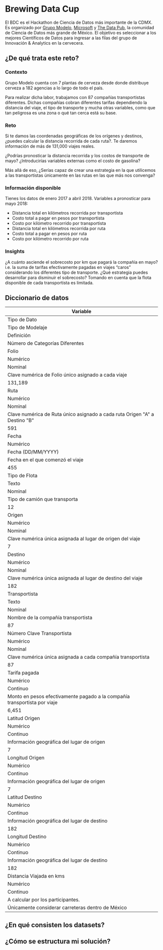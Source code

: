 # Brewing Data Cup
El BDC es el Hackathon de Ciencia de Datos más importante de la CDMX. Es organizado por [Grupo Modelo](https://en.wikipedia.org/wiki/Grupo_Modelo), [Microsoft](https://www.microsoft.com) y [The Data Pub](https://facebook.com/thedatapub), la comunidad de Ciencia de Datos más grande de México. El objetivo es seleccionar a los mejores Científicos de Datos para ingresar a las filas del grupo de Innovación & Analytics en la cervecera.

## ¿De qué trata este reto?
### Contexto
Grupo Modelo cuenta con 7 plantas de cerveza desde donde distribuye cerveza a 182 agencias a lo largo de todo el país. 

Para realizar dicha labor, trabajamos con 87 compañías transportistas diferentes. Dichas compañías cobran diferentes tarifas dependiendo la distancia del viaje, el tipo de transporte y mucha otras variables, como que tan peligrosa es una zona o qué tan cerca está su base.

### Reto

Si te damos las coordenadas geográficas de los orígenes y destinos, ¿puedes calcular la distancia recorrida de cada ruta?. Te daremos información de más de 131,000 viajes reales.

¿Podrías pronosticar la distancia recorrida y los costos de transporte de mayo? ¿Introducirías variables externas como el costo de gasolina?

Más allá de eso, ¿Serías capaz de crear una estrategia en la que utilicemos a las transportistas únicamente en las rutas en las que más nos convenga?

### Información disponible 
Tienes los datos de enero 2017 a abril 2018. Variables a pronosticar para mayo 2018:

- Distancia total en kilómetros recorrida por transportista
- Costo total a pagar en pesos por transportista 
- Costo por kilómetro recorrido por transportista 
- Distancia total en kilómetros recorrida por ruta 
- Costo total a pagar en pesos por ruta 
- Costo por kilómetro recorrido por ruta 

### Insights

¿A cuánto asciende el sobrecosto por km que pagará la compañía en mayo? i.e. la suma de tarifas efectivamente pagadas en viajes “caros” considerando los diferentes tipo de transporte. 
¿Qué estrategia puedes desarrollar para disminuir el sobrecosto? Tomando en cuenta que la flota disponible de cada transportista es limitada.

## Diccionario de datos
| Variable                                                                   |
|----------------------------------------------------------------------------|
| Tipo de Dato                                                               |
| Tipo de Modelaje                                                           |
| Definición                                                                 |
| Número de Categorías Diferentes                                            |
| Folio                                                                      |
| Numérico                                                                   |
| Nominal                                                                    |
| Clave numérica de Folio único asignado a cada viaje                        |
| 131,189                                                                    |
| Ruta                                                                       |
| Numérico                                                                   |
| Nominal                                                                    |
| Clave numérica de Ruta único asignado a cada ruta Origen "A" a Destino "B" |
| 591                                                                        |
| Fecha                                                                      |
| Numérico                                                                   |
| Fecha (DD/MM/YYYY)                                                         |
| Fecha en el que comenzó el viaje                                           |
| 455                                                                        |
| Tipo de Flota                                                              |
| Texto                                                                      |
| Nominal                                                                    |
| Tipo de camión que transporta                                              |
| 12                                                                         |
| Origen                                                                     |
| Numérico                                                                   |
| Nominal                                                                    |
| Clave numérica única asignada al lugar de origen del viaje                 |
| 7                                                                          |
| Destino                                                                    |
| Numérico                                                                   |
| Nominal                                                                    |
| Clave numérica única asignada al lugar de destino del viaje                |
| 182                                                                        |
| Transportista                                                              |
| Texto                                                                      |
| Nominal                                                                    |
| Nombre de la compañía transportista                                        |
| 87                                                                         |
| Número Clave Transportista                                                 |
| Numérico                                                                   |
| Nominal                                                                    |
| Clave numérica única asignada a cada compañía transportista                |
| 87                                                                         |
| Tarifa pagada                                                              |
| Numérico                                                                   |
| Continuo                                                                   |
| Monto en pesos efectivamente pagado a la compañía transportista por viaje  |
| 6,451                                                                      |
| Latitud Origen                                                             |
| Numérico                                                                   |
| Continuo                                                                   |
| Información geográfica del lugar de origen                                 |
| 7                                                                          |
| Longitud Origen                                                            |
| Numérico                                                                   |
| Continuo                                                                   |
| Información geográfica del lugar de origen                                 |
| 7                                                                          |
| Latitud Destino                                                            |
| Numérico                                                                   |
| Continuo                                                                   |
| Información geográfica del lugar de destino                                |
| 182                                                                        |
| Longitud Destino                                                           |
| Numérico                                                                   |
| Continuo                                                                   |
| Información geográfica del lugar de destino                                |
| 182                                                                        |
| Distancia Viajada en kms                                                   |
| Numérico                                                                   |
| Continuo                                                                   |
| A calcular por los participantes.                                          |
| Únicamente considerar carreteras dentro de México                          |
## ¿En qué consisten los datasets?

## ¿Cómo se estructura mi solución?
